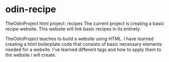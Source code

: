 # odin-recipe
TheOdinProject html project: recipes
The current project is creating a basic recipe website. This website will link basic recipes in its entirety.

TheOdinProject teaches to build a website using HTML. I have learned creating a html boilerplate code that consists of basic necessary elements needed for a website. I've learned different tags and how to apply them to the website i will create. 